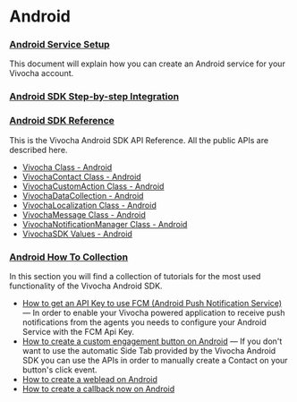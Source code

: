 # Android

### [Android Service Setup](Android_Service_Setup)

This document will explain how you can create an Android service for
your Vivocha account.

### [Android SDK Step-by-step Integration](Android_SDK_Step-by-step_Integration)

### [Android SDK Reference](Android_SDK_Reference)

This is the Vivocha Android SDK API Reference. All the public APIs are
described here.

-   [Vivocha Class - Android](Vivocha_Class_-_Android)
-   [VivochaContact Class - Android](VivochaContact_Class_-_Android)
-   [VivochaCustomAction Class -
    Android](VivochaCustomAction_Class_-_Android)
-   [VivochaDataCollection - Android](VivochaDataCollection_-_Android)
-   [VivochaLocalization Class -
    Android](VivochaLocalization_Class_-_Android)
-   [VivochaMessage Class - Android](VivochaMessage_Class_-_Android)
-   [VivochaNotificationManager Class -
    Android](VivochaNotificationManager_Class_-_Android)
-   [VivochaSDK Values - Android](VivochaSDK_Values_-_Android)

### [Android How To Collection](Android_How_To_Collection)

In this section you will find a collection of tutorials for the most
used functionality of the Vivocha Android SDK.

-   [How to get an API Key to use FCM (Android Push Notification
    Service)](How_to_get_an_API_Key_to_use_FCM_Android_Push_Notification_Service_)
    — In order to enable your Vivocha powered application to receive
    push notifications from the agents you needs to configure your
    Android Service with the FCM Api Key.
-   [How to create a custom engagement button on
    Android](How_to_create_a_custom_engagement_button_on_Android) — If
    you don't want to use the automatic Side Tab provided by the Vivocha
    Android SDK you can use the APIs in order to manually create a
    Contact on your button's click event.
-   [How to create a weblead on
    Android](How_to_create_a_weblead_on_Android)
-   [How to create a callback now on
    Android](How_to_create_a_callback_now_on_Android)
